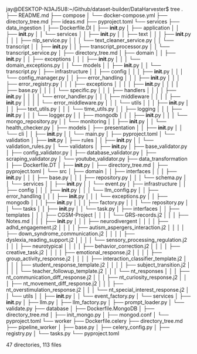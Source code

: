 jay@DESKTOP-N3AJ5U8:~/Github/dataset-builder/DataHarvester$ tree
.
├── README.md
├── compose
│   └── docker-compose.yml
├── directory_tree.md
├── ideas.md
├── pyproject.toml
└── services
    ├── data_ingestion
    │   ├── Dockerfile.DI
    │   ├── __init__.py
    │   ├── application
    │   │   ├── __init__.py
    │   │   └── services
    │   │       ├── __init__.py
    │   │       ├── text
    │   │       │   ├── __init__.py
    │   │       │   ├── nlp_service.py
    │   │       │   └── text_cleaner_service.py
    │   │       └── transcript
    │   │           ├── __init__.py
    │   │           ├── transcript_processor.py
    │   │           └── transcript_service.py
    │   ├── directory_tree.md
    │   ├── domain
    │   │   ├── __init__.py
    │   │   ├── exceptions
    │   │   │   ├── __init__.py
    │   │   │   └── domain_exceptions.py
    │   │   └── models
    │   │       ├── __init__.py
    │   │       └── transcript.py
    │   ├── infrastructure
    │   │   ├── config
    │   │   │   ├── __init__.py
    │   │   │   └── config_manager.py
    │   │   ├── error_handling
    │   │   │   ├── __init__.py
    │   │   │   ├── error_registry.py
    │   │   │   ├── exceptions
    │   │   │   │   ├── __init__.py
    │   │   │   │   ├── base.py
    │   │   │   │   └── specific.py
    │   │   │   ├── handlers
    │   │   │   │   ├── __init__.py
    │   │   │   │   └── error_handler.py
    │   │   │   ├── middleware
    │   │   │   │   ├── __init__.py
    │   │   │   │   └── error_middleware.py
    │   │   │   └── utils
    │   │   │       ├── __init__.py
    │   │   │       ├── text_utils.py
    │   │   │       └── time_utils.py
    │   │   ├── logging
    │   │   │   ├── __init__.py
    │   │   │   └── logger.py
    │   │   ├── mongodb
    │   │   │   ├── __init__.py
    │   │   │   └── mongo_repository.py
    │   │   └── monitoring
    │   │       ├── __init__.py
    │   │       └── health_checker.py
    │   ├── models
    │   ├── presentation
    │   │   ├── __init__.py
    │   │   └── cli
    │   │       ├── __init__.py
    │   │       └── main.py
    │   ├── pyproject.toml
    │   └── validation
    │       ├── __init__.py
    │       ├── rules
    │       │   ├── __init__.py
    │       │   └── validation_rules.py
    │       └── validators
    │           ├── __init__.py
    │           ├── base_validator.py
    │           ├── config_validator.py
    │           ├── database_validator.py
    │           ├── scraping_validator.py
    │           └── youtube_validator.py
    ├── data_transformation
    │   ├── Dockerfile.DT
    │   ├── __init__.py
    │   ├── directory_tree.md
    │   ├── pyproject.toml
    │   └── src
    │       ├── domain
    │       │   ├── interfaces
    │       │   │   ├── __init__.py
    │       │   │   ├── base.py
    │       │   │   ├── repository.py
    │       │   │   └── schema.py
    │       │   └── services
    │       │       ├── __init__.py
    │       │       └── event.py
    │       ├── infrastructure
    │       │   ├── config
    │       │   │   ├── __init__.py
    │       │   │   └── llm_config.py
    │       │   ├── error_handling
    │       │   │   ├── __init__.py
    │       │   │   └── exceptions.py
    │       │   ├── mongodb
    │       │   │   ├── __init__.py
    │       │   │   ├── factory.py
    │       │   │   └── repository.py
    │       │   └── tasks
    │       │       ├── __init__.py
    │       │       └── task.py
    │       ├── interfaces
    │       │   ├── templates
    │       │   │   ├── CGSM-Project
    │       │   │   │   └── GRS-records.j2
    │       │   │   ├── Notes.md
    │       │   │   ├── __init__.py
    │       │   │   ├── neurodivergent
    │       │   │   │   ├── adhd_engagement.j2
    │       │   │   │   ├── autism_aspergers_interaction.j2
    │       │   │   │   ├── down_syndrome_communication.j2
    │       │   │   │   ├── dyslexia_reading_support.j2
    │       │   │   │   └── sensory_processing_regulation.j2
    │       │   │   ├── neurotypical
    │       │   │   │   ├── behavior_correction.j2
    │       │   │   │   ├── creative_task.j2
    │       │   │   │   ├── emotional_response.j2
    │       │   │   │   ├── group_activity_response.j2
    │       │   │   │   ├── interaction_classifier_template.j2
    │       │   │   │   ├── student_response_template.j2
    │       │   │   │   ├── subject_transition.j2
    │       │   │   │   └── teacher_followup_template.j2
    │       │   │   └── nt_responses
    │       │   │       ├── nt_communication_diff_response.j2
    │       │   │       ├── nt_curiosity_response.j2
    │       │   │       ├── nt_movement_diff_response.j2
    │       │   │       ├── nt_overstimulation_response.j2
    │       │   │       └── nt_special_interest_response.j2
    │       │   └── utils
    │       │       ├── __init__.py
    │       │       └── event_factory.py
    │       └── services
    │           ├── __init__.py
    │           ├── llm.py
    │           ├── llm_factory.py
    │           ├── prompt_loader.py
    │           └── validate.py
    ├── database
    │   ├── Dockerfile.MongoDB
    │   ├── directory_tree.md
    │   ├── init_mongo.py
    │   ├── mongod.conf
    │   └── pyproject.toml
    └── worker
        ├── Dockerfile.celery
        ├── directory_tree.md
        ├── pipeline_worker
        │   ├── base.py
        │   ├── celery_config.py
        │   ├── registry.py
        │   └── tasks.py
        └── pyproject.toml

47 directories, 113 files